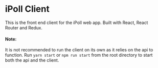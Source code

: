 # iPoll Client
This is the front end client for the iPoll web app. Built with React, React Router and Redux.

#### Note:
It is not recommended to run the client on its own as it relies on the api to function.
Run `yarn start` or `npm run start` from the root directory to start both the api and the client.